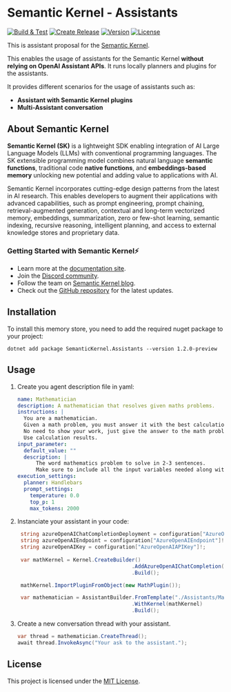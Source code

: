 ﻿# Semantic Kernel - Assistants

[![Build & Test](https://github.com/kbeaugrand/SemanticKernel.Assistants/actions/workflows/build_tests.yml/badge.svg)](https://github.com/kbeaugrand/SemanticKernel.Assistants/actions/workflows/build_test.yml)
[![Create Release](https://github.com/kbeaugrand/SemanticKernel.Assistants/actions/workflows/publish.yml/badge.svg)](https://github.com/kbeaugrand/SemanticKernel.Assistants/actions/workflows/publish.yml)
[![Version](https://img.shields.io/github/v/release/kbeaugrand/SemanticKernel.Assistants)](https://img.shields.io/github/v/release/kbeaugrand/SemanticKernel.Assistants)
[![License](https://img.shields.io/github/license/kbeaugrand/SemanticKernel.Assistants)](https://img.shields.io/github/v/release/kbeaugrand/SemanticKernel.Assistants)

This is assistant proposal for the [Semantic Kernel](https://aka.ms/semantic-kernel).

This enables the usage of assistants for the Semantic Kernel **without relying on OpenAI Assistant APIs**.
It runs locally planners and plugins for the assistants.

It provides different scenarios for the usage of assistants such as:
- **Assistant with Semantic Kernel plugins**
- **Multi-Assistant conversation**

## About Semantic Kernel

**Semantic Kernel (SK)** is a lightweight SDK enabling integration of AI Large
Language Models (LLMs) with conventional programming languages. The SK
extensible programming model combines natural language **semantic functions**,
traditional code **native functions**, and **embeddings-based memory** unlocking
new potential and adding value to applications with AI.

Semantic Kernel incorporates cutting-edge design patterns from the latest in AI
research. This enables developers to augment their applications with advanced
capabilities, such as prompt engineering, prompt chaining, retrieval-augmented
generation, contextual and long-term vectorized memory, embeddings,
summarization, zero or few-shot learning, semantic indexing, recursive
reasoning, intelligent planning, and access to external knowledge stores and
proprietary data.

### Getting Started with Semantic Kernel⚡

- Learn more at the [documentation site](https://aka.ms/SK-Docs).
- Join the [Discord community](https://aka.ms/SKDiscord).
- Follow the team on [Semantic Kernel blog](https://aka.ms/sk/blog).
- Check out the [GitHub repository](https://github.com/microsoft/semantic-kernel) for the latest updates.

## Installation

To install this memory store, you need to add the required nuget package to your project:

```dotnetcli
dotnet add package SemanticKernel.Assistants --version 1.2.0-preview
```

## Usage

1. Create you agent description file in yaml: 
    ```yaml
    name: Mathematician
    description: A mathematician that resolves given maths problems.
    instructions: |
      You are a mathematician.
      Given a math problem, you must answer it with the best calculation formula.
      No need to show your work, just give the answer to the math problem.
      Use calculation results.
    input_parameter: 
      default_value: ""
      description: |
          The word mathematics problem to solve in 2-3 sentences.
          Make sure to include all the input variables needed along with their values and units otherwise the math function will not be able to solve it.
    execution_settings:
      planner: Handlebars
      prompt_settings: 
        temperature: 0.0
        top_p: 1
        max_tokens: 2000
    ```
2. Instanciate your assistant in your code: 
   ```csharp
    string azureOpenAIChatCompletionDeployment = configuration["AzureOpenAIDeploymentName"]!;
    string azureOpenAIEndpoint = configuration["AzureOpenAIEndpoint"]!;
    string azureOpenAIKey = configuration["AzureOpenAIAPIKey"]!;
 
    var mathKernel = Kernel.CreateBuilder()
                                        .AddAzureOpenAIChatCompletion(azureOpenAIChatCompletionDeployment, azureOpenAIEndpoint, azureOpenAIKey)
                                        .Build();

    mathKernel.ImportPluginFromObject(new MathPlugin());

    var mathematician = AssistantBuilder.FromTemplate("./Assistants/Mathematician.yaml")
                                        .WithKernel(mathKernel)
                                        .Build();
   ```
3. Create a new conversation thread with your assistant.
   ```csharp
   var thread = mathematician.CreateThread();
   await thread.InvokeAsync("Your ask to the assistant.");
   ```

## License

This project is licensed under the [MIT License](LICENSE).
